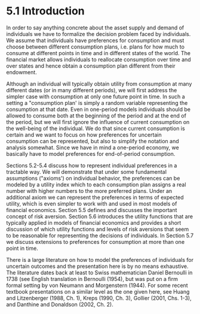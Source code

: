 # 5.1 Introduction  

In order to say anything concrete about the asset supply and demand of individuals we have to formalize the decision problem faced by individuals. We assume that individuals have preferences for consumption and must choose between different consumption plans, i.e. plans for how much to consume at different points in time and in different states of the world. The financial market allows individuals to reallocate consumption over time and over states and hence obtain a consumption plan different from their endowment.  

Although an individual will typically obtain utility from consumption at many different dates (or in many different periods), we will first address the simpler case with consumption at only one future point in time. In such a setting a "consumption plan' is simply a random variable representing the consumption at that date. Even in one-period models individuals should be allowed to consume both at the beginning of the period and at the end of the period, but we will first ignore the influence of current consumption on the well-being of the individual. We do that since current consumption is certain and we want to focus on how preferences for uncertain consumption can be represented, but also to simplify the notation and analysis somewhat. Since we have in mind a one-period economy, we basically have to model preferences for end-of-period consumption.  

Sections 5.2-5.4 discuss how to represent individual preferences in a tractable way. We will demonstrate that under some fundamental assumptions ("axioms') on individual behavior, the preferences can be modeled by a utility index which to each consumption plan assigns a real number with higher numbers to the more preferred plans. Under an additional axiom we can represent the preferences in terms of expected utility, which is even simpler to work with and used in most models of financial economics. Section 5.5 defines and discusses the important concept of risk aversion. Section 5.6 introduces the utility functions that are typically applied in models of financial economics and provides a short discussion of which utility functions and levels of risk aversions that seem to be reasonable for representing the decisions of individuals. In Section 5.7 we discuss extensions to preferences for consumption at more than one point in time.  

There is a large literature on how to model the preferences of individuals for uncertain outcomes and the presentation here is by no means exhaustive. The literature dates back at least to Swiss mathematician Daniel Bernoulli in 1738 (see English translation in Bernoulli (1954), but was put on a firm formal setting by von Neumann and Morgenstern (1944). For some recent textbook presentations on a similar level as the one given here, see Huang and Litzenberger (1988, Ch. 1), Kreps (1990, Ch. 3), Gollier (2001, Chs. 1-3), and Danthine and Donaldson (2002, Ch. 2).  
